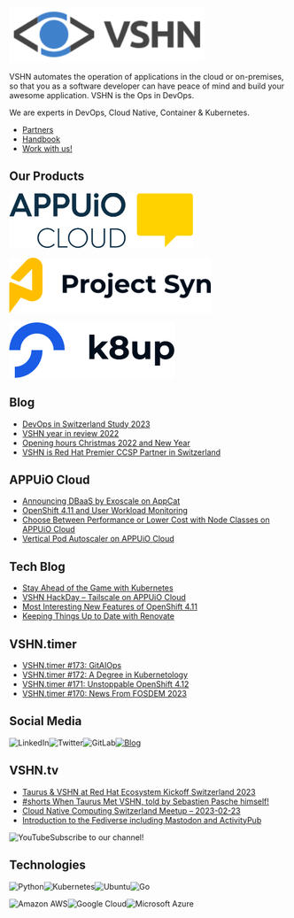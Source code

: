 [<img src="https://raw.githubusercontent.com/vshn/.github/main/profile/images/vshn.svg" alt="APPUiO Cloud" height="100"/>](https://vshn.ch/)

VSHN automates the operation of applications in the cloud or on-premises, so that you as a software developer can have peace of mind and build your awesome application. VSHN is the Ops in DevOps.

We are experts in DevOps, Cloud Native, Container & Kubernetes.

- [Partners](https://www.vshn.ch/en/partners/)
- [Handbook](https://handbook.vshn.ch/)
- [Work with us!](https://www.vshn.ch/en/jobs/)

## Our Products

[<img src="https://raw.githubusercontent.com/vshn/.github/main/profile/images/appuio-cloud.svg" alt="APPUiO Cloud" height="100"/>](https://docs.appuio.cloud/)

[<img src="https://github.com/vshn/.github/raw/main/profile/images/project-syn.svg" alt="Project Syn" height="100"/>](https://syn.tools/)

[<img src="https://github.com/vshn/.github/raw/main/profile/images/k8up.svg" alt="K8up" height="100"/>](https://k8up.io/)

## Blog

<!-- GENERAL:START -->
- [DevOps in Switzerland Study 2023](https://www.vshn.ch/en/blog/devops-in-switzerland-study-2023/)
- [VSHN year in review 2022](https://www.vshn.ch/en/blog/vshn-year-in-review-2022/)
- [Opening hours Christmas 2022 and New Year](https://www.vshn.ch/en/blog/opening-hours-christmas-2022-and-new-year/)
- [VSHN is Red Hat Premier CCSP Partner in Switzerland](https://www.vshn.ch/en/blog/vshn-is-red-hat-premier-ccsp-partner-in-switzerland/)
<!-- GENERAL:END -->

## APPUiO Cloud

<!-- APPUIOCLOUD:START -->
- [Announcing DBaaS by Exoscale on AppCat](https://www.vshn.ch/blog/announcing-dbaas-by-exoscale-on-appcat/)
- [OpenShift 4.11 and User Workload Monitoring](https://www.vshn.ch/blog/openshift-4-11-and-user-workload-monitoring/)
- [Choose Between Performance or Lower Cost with Node Classes on APPUiO Cloud](https://www.vshn.ch/blog/choose-between-performance-or-lower-cost-with-node-classes-on-appuio-cloud/)
- [Vertical Pod Autoscaler on APPUiO Cloud](https://www.vshn.ch/blog/vertical-pod-autoscaler-on-appuio-cloud/)
<!-- APPUIOCLOUD:END -->

## Tech Blog

<!-- TECH:START -->
- [Stay Ahead of the Game with Kubernetes](https://www.vshn.ch/en/blog/stay-ahead-of-the-game-with-kubernetes/)
- [VSHN HackDay – Tailscale on APPUiO Cloud](https://www.vshn.ch/en/blog/vshn-hackday-tailscale-on-appuio-cloud/)
- [Most Interesting New Features of OpenShift 4.11](https://www.vshn.ch/en/blog/most-interesting-new-features-of-openshift-4-11/)
- [Keeping Things Up to Date with Renovate](https://www.vshn.ch/en/blog/keeping-things-up-to-date-with-renovate/)
<!-- TECH:END -->

## VSHN.timer

<!-- VSHNTIMER:START -->
- [VSHN.timer #173: GitAIOps](https://www.vshn.ch/blog/vshn-timer-173-gitaiops/)
- [VSHN.timer #172: A Degree in Kubernetology](https://www.vshn.ch/blog/vshn-timer-172-a-degree-in-kubernetology/)
- [VSHN.timer #171: Unstoppable OpenShift 4.12](https://www.vshn.ch/blog/vshn-timer-171-unstoppable-openshift-4-12/)
- [VSHN.timer #170: News From FOSDEM 2023](https://www.vshn.ch/blog/vshn-timer-170-news-from-fosdem-2023/)
<!-- VSHNTIMER:END -->

## Social Media

[<img align="left" alt="LinkedIn" src="https://img.shields.io/badge/linkedin-%230077B5.svg?&style=for-the-badge&logo=linkedin&logoColor=white">](https://www.linkedin.com/company/vshn-ag) [<img align="left" alt="Twitter" src="https://img.shields.io/badge/twitter-%231DA1F2.svg?&style=for-the-badge&logo=twitter&logoColor=white">](https://twitter.com/vshn_ch) [<img align="left" alt="GitLab" src="https://img.shields.io/badge/gitlab-%23330f63.svg?&style=for-the-badge&logo=gitlab&logoColor=white">](https://gitlab.com/vshn) [<img alt="Blog" src="https://img.shields.io/badge/rss-%23FFA500.svg?&style=for-the-badge&logo=rss&logoColor=white">](https://www.vshn.ch/en-rss.xml)

## VSHN.tv

<!-- VIDEOS:START -->
- [Taurus &amp; VSHN at Red Hat Ecosystem Kickoff Switzerland 2023](https://www.youtube.com/watch?v=OXPFnRfp8VA)
- [#shorts When Taurus Met VSHN, told by Sebastien Pasche himself!](https://www.youtube.com/watch?v=3UG3RiJP6tw)
- [Cloud Native Computing Switzerland Meetup – 2023-02-23](https://www.youtube.com/watch?v=4hIgWIDGNiQ)
- [Introduction to the Fediverse including Mastodon and ActivityPub](https://www.youtube.com/watch?v=sqAPxhtwLNc)
<!-- VIDEOS:END -->

Subscribe to our [<img alt="YouTube" align="left" src="https://img.shields.io/badge/youtube-%23FF0000.svg?&style=for-the-badge&logo=youtube&logoColor=white">](https://vshn.tv) channel!

## Technologies

<img align="left" alt="Python" src="https://img.shields.io/badge/python-%233776AB.svg?&style=for-the-badge&logo=python&logoColor=white"> <img alt="Go" src="https://img.shields.io/badge/go-%2300ADD8.svg?&style=for-the-badge&logo=go&logoColor=white"> <img align="left" alt="Kubernetes" src="https://img.shields.io/badge/kubernetes-326de6?logo=kubernetes&logoColor=white&style=for-the-badge"> <img align="left" alt="Ubuntu" src="https://img.shields.io/badge/ubuntu-E95420?logo=ubuntu&logoColor=white&style=for-the-badge">

<img align="left" alt="Amazon AWS" src="https://img.shields.io/badge/Amazon%20AWS-%23232F3E?logo=amazon-aws&logoColor=white&style=for-the-badge"> <img align="left" alt="Google Cloud" src="https://img.shields.io/badge/Google%20Cloud-%234285F4?logo=google-cloud&logoColor=white&style=for-the-badge "> <img alt="Microsoft Azure" src="https://img.shields.io/badge/Microsoft%20Azure-0089D6?logo=microsoft-azure&logoColor=white&style=for-the-badge">
